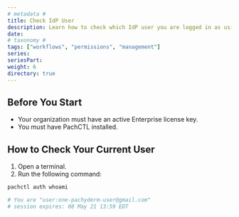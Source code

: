 ```yaml
---
# metadata # 
title: Check IdP User
description: Learn how to check which IdP user you are logged in as using pachctl. 
date: 
# taxonomy #
tags: ["workflows", "permissions", "management"]
series:
seriesPart:
weight: 6
directory: true
---
```


## Before You Start 

- Your organization must have an active Enterprise license key.
- You must have PachCTL installed.

## How to Check Your Current User

1. Open a terminal.
2. Run the following command:
```s
pachctl auth whoami

# You are "user:one-pachyderm-user@gmail.com"
# session expires: 08 May 21 13:59 EDT
```
